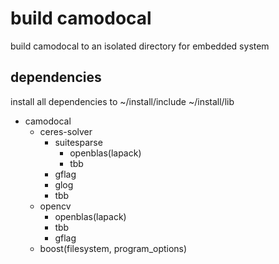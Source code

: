# build camodocal
build camodocal to an isolated directory for embedded system

## dependencies
install all dependencies to
~/install/include
~/install/lib

- camodocal
  - ceres-solver
    - suitesparse
      - openblas(lapack)
      - tbb
    - gflag
    - glog
    - tbb
  - opencv
    - openblas(lapack)
    - tbb
    - gflag
  - boost(filesystem, program_options)
